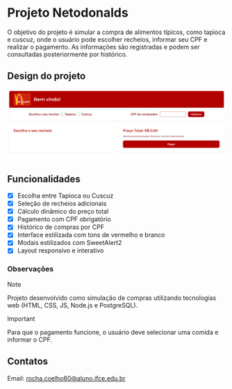 # Projeto Netodonalds

O objetivo do projeto é simular a compra de alimentos típicos, como tapioca e cuscuz, onde o usuário pode escolher recheios, informar seu CPF e realizar o pagamento. As informações são registradas e podem ser consultadas posteriormente por histórico.

## Design do projeto

![Design do projeto](imagemreadme.png)  

## Funcionalidades

- [x] Escolha entre Tapioca ou Cuscuz
- [x] Seleção de recheios adicionais
- [x] Cálculo dinâmico do preço total
- [x] Pagamento com CPF obrigatório
- [x] Histórico de compras por CPF
- [x] Interface estilizada com tons de vermelho e branco
- [x] Modais estilizados com SweetAlert2
- [x] Layout responsivo e interativo

### Observações

> [!NOTE]  
> Projeto desenvolvido como simulação de compras utilizando tecnologias web (HTML, CSS, JS, Node.js e PostgreSQL).

> [!IMPORTANT]  
> Para que o pagamento funcione, o usuário deve selecionar uma comida e informar o CPF.

## Contatos

Email: rocha.coelho60@aluno.ifce.edu.br